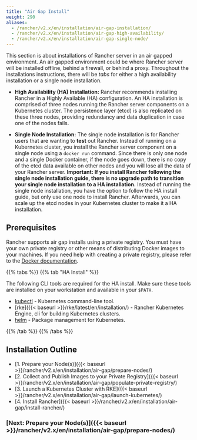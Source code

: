 ```yaml
---
title: "Air Gap Install"
weight: 290
aliases:
  - /rancher/v2.x/en/installation/air-gap-installation/
  - /rancher/v2.x/en/installation/air-gap-high-availability/
  - /rancher/v2.x/en/installation/air-gap-single-node/
---
```


This section is about installations of Rancher server in an air gapped environment. An air gapped environment could be where Rancher server will be installed offline, behind a firewall, or behind a proxy. Throughout the installations instructions, there will be _tabs_ for either a high availability installation or a single node installation.

* **High Availability (HA) Installation:** Rancher recommends installing Rancher in a Highly Available (HA) configuration. An HA installation is comprised of three nodes running the Rancher server components on a Kubernetes cluster. The persistence layer (etcd) is also replicated on these three nodes, providing redundancy and data duplication in case one of the nodes fails.

* **Single Node Installation:** The single node installation is for Rancher users that are wanting to **test** out Rancher. Instead of running on a Kubernetes cluster, you install the Rancher server component on a single node using a `docker run` command. Since there is only one node and a single Docker container, if the node goes down, there is no copy of the etcd data available on other nodes and you will lose all the data of your Rancher server. **Important: If you install Rancher following the single node installation guide, there is no upgrade path to transition your single node installation to a HA installation.** Instead of running the single node installation, you have the option to follow the HA install guide, but only use one node to install Rancher. Afterwards, you can scale up the etcd nodes in your Kubernetes cluster to make it a HA installation.

## Prerequisites

Rancher supports air gap installs using a private registry. You must have your own private registry or other means of distributing Docker images to your machines. If you need help with creating a private registry, please refer to the [Docker documentation](https://docs.docker.com/registry/).

{{% tabs %}}
{{% tab "HA Install" %}}

The following CLI tools are required for the HA install. Make sure these tools are installed on your workstation and available in your `$PATH`.

* [kubectl](https://kubernetes.io/docs/tasks/tools/install-kubectl/#install-kubectl) - Kubernetes command-line tool.
* [rke]({{< baseurl >}}/rke/latest/en/installation/) - Rancher Kubernetes Engine, cli for building Kubernetes clusters.
* [helm](https://docs.helm.sh/using_helm/#installing-helm) - Package management for Kubernetes.

{{% /tab %}}
{{% /tabs %}}

## Installation Outline

- [1. Prepare your Node(s)]({{< baseurl >}}/rancher/v2.x/en/installation/air-gap/prepare-nodes/)
- [2. Collect and Publish Images to your Private Registry]({{< baseurl >}}/rancher/v2.x/en/installation/air-gap/populate-private-registry/)
- [3. Launch a Kubernetes Cluster with RKE]({{< baseurl >}}/rancher/v2.x/en/installation/air-gap/launch-kubernetes/)
- [4. Install Rancher]({{< baseurl >}}/rancher/v2.x/en/installation/air-gap/install-rancher/)


### [Next: Prepare your Node(s)]({{< baseurl >}}/rancher/v2.x/en/installation/air-gap/prepare-nodes/)

